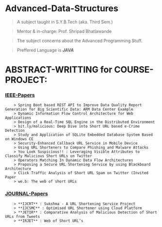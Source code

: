 # Advanced-Data-Structures

> A subject taught in S.Y.B.Tech (aka. Third Sem.)

> Mentor & in-charge: Prof. Shripad Bhatlawande

> The subject concerns about the Advanced Programming Stuff.

> Preffered Language is ***JAVA***

# ABSTRACT-WRITTING for COURSE-PROJECT: 

### [IEEE-Papers](https://github.com/SahilisSamael/Advanced-Data-Structures/blob/main/AbstractResearchPaper.md)
        > Spring Boot based REST API to Improve Data Quality Report Generation for Big Scientific Data: ARM Data Center Example
        > Dynamic Information Flow Control Architecture for Web Applications
        > Design of a Real-Time SQL Engine in the Distributed Environment
        > bit.ly/malicious: Deep Dive into Short URL based e-Crime Detection
        > Study and Application of SQLite Embedded Database System Based on Windows CE
        > Security-Enhanced Callback URL Service in Mobile Device
        > Using URL Shorteners to Compare Phishing and Malware Attacks
        > You Look Suspicious!! : Leveraging Visible Attributes to Classify Malicious Short URLs on Twitter
        > Operators Matching In Dynamic Data Flow Architectures
        > Proposing a Secure URL Shortening Service by using Blackboard Architecture
        > Click Traffic Analysis of Short URL Spam on Twitter (Invited Paper
        > we.b: The web of short URLs

### [JOURNAL-Papers](https://github.com/SahilisSamael/Advanced-Data-Structures/blob/main/AbstractResearchPaper.md)
        > **IJCRT** : Sukshma - A URL Shortening Service Project
        > **IJCSMC** : Optimised URL Shortener using Cloud Platform
        > **JETIR** : Comparative Analysis of Malicious Detection of Short URLs from Tweets
        > **IRJET** : Web of Short URL’s
